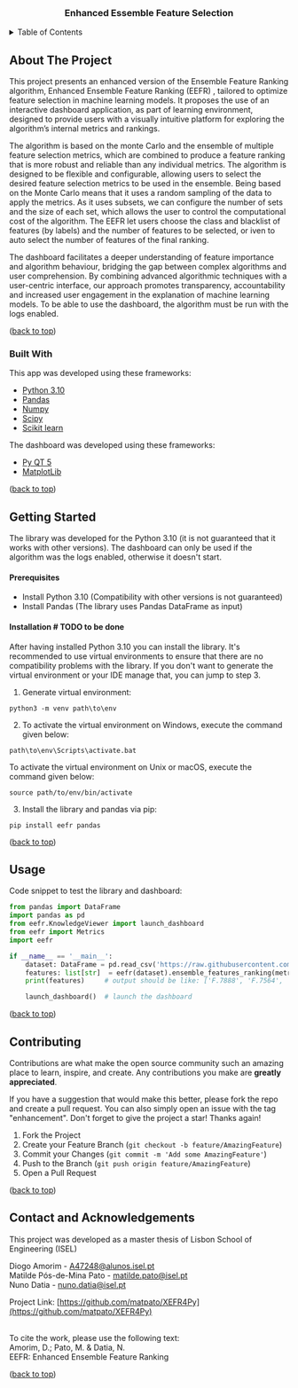 <div id="top"></div>
<!--
*** Thanks for checking out the Best-README-Template. If you have a suggestion
*** that would make this better, please fork the repo and create a pull request
*** or simply open an issue with the tag "enhancement".
*** Don't forget to give the project a star!
*** Thanks again! Now go create something AMAZING! :D
-->



<!-- PROJECT SHIELDS -->
<!--
*** I'm using markdown "reference style" links for readability.
*** Reference links are enclosed in brackets [ ] instead of parentheses ( ).
*** See the bottom of this document for the declaration of the reference variables
*** for contributors-url, forks-url, etc. This is an optional, concise syntax you may use.
*** https://www.markdownguide.org/basic-syntax/#reference-style-links
-->



<!-- PROJECT LOGO -->
<br />
<div>

[//]: # (  <a href="https://github.com/DuarteFelicio/RAPITest">)
[//]: # (    <img src="images/logo.png" alt="Logo" width="80" height="80">)
[//]: # (  </a>)

<h3 align="center">Enhanced Essemble Feature Selection</h3>

[//]: # (  <p align="center">)

[//]: # (    Validate API's Continuously with RapiTest!)

[//]: # (  </p>)
</div>



<!-- TABLE OF CONTENTS -->
<details>
    <summary>Table of Contents</summary>
    <ol>
    <li>
        <a href="#about-the-project">About The Project</a>
        <ul>
            <li><a href="#built-with">Built With</a></li>
        </ul>
    </li>
    <li>
        <a href="#getting-started">Getting Started</a>
        <ul>
            <li><a href="#Prerequisites">Prerequisites</a></li>
            <li><a href="#Installation">Installation</a></li>
        </ul>
    </li>
    <li><a href="#usage">Usage</a></li>
    <li><a href="#contributing">Contributing</a></li>
    <li><a href="#contact-and-acknowledgements">Contact and Acknowledgements</a></li>
  </ol>
</details>



<!-- ABOUT THE PROJECT -->
## About The Project

[//]: # (<img src="images/screenshot.png" alt="Logo">)

This project presents an enhanced version of the Ensemble Feature Ranking algorithm, Enhanced Ensemble Feature Ranking
(EEFR) , tailored to optimize feature selection in machine learning models. It proposes the use of an interactive 
dashboard application, as part of learning environment, designed to provide users with a visually intuitive platform 
for exploring the algorithm’s internal metrics and rankings.

The algorithm is based on the monte Carlo and the ensemble of multiple feature selection metrics, which are combined to 
produce a feature ranking that is more robust and reliable than any individual metrics. The algorithm is designed to be 
flexible and configurable, allowing users to select the desired feature selection  metrics to be used in the ensemble. 
Being based on the Monte Carlo means that it uses a random sampling of the data to apply the metrics. As it uses subsets,
we can configure the number of sets and the size of each set, which allows the user to control the computational cost of
the algorithm. The EEFR let users choose the class and blacklist of features (by labels) and the number of features to 
be selected, or iven to auto select the number of features of the final ranking.

The dashboard facilitates a deeper understanding of feature importance and algorithm behaviour, bridging the gap between
complex algorithms and user comprehension. By combining advanced algorithmic techniques with a user-centric interface, 
our approach promotes transparency, accountability and increased user engagement in the explanation of machine learning 
models. To be able to use the dashboard, the algorithm must be run with the logs enabled.

<!-- TODO insert project description here -->
<p >(<a href="#top">back to top</a>)</p>



### Built With

This app was developed using these frameworks:

* [Python 3.10](https://www.python.org/)
* [Pandas](https://pandas.pydata.org/)
* [Numpy](https://numpy.org/)
* [Scipy](https://scipy.org/)
* [Scikit learn](https://www.rabbitmq.com/)

The dashboard was developed using these frameworks:
* [Py QT 5](https://www.qt.io/)
* [MatplotLib](https://matplotlib.org/)

<p>(<a href="#top">back to top</a>)</p>



<!-- GETTING STARTED -->
## Getting Started

The library was developed for the Python 3.10 (it is not guaranteed that it works with other versions).
The dashboard can only be used if the algorithm was the logs enabled, otherwise it doesn't start.

#### Prerequisites

* Install Python 3.10 (Compatibility with other versions is not guaranteed)
* Install Pandas (The library uses Pandas DataFrame as input)

#### Installation # TODO to be done

After having installed Python 3.10 you can install the library. It's recommended to use virtual environments to ensure 
that there are no compatibility problems with the library. If you don't want to generate the virtual environment or your 
IDE manage that, you can jump to step 3.  

1. Generate virtual environment:
```shell
python3 -m venv path\to\env
```
2. To activate the virtual environment on Windows, execute the command given below:
```shell
path\to\env\Scripts\activate.bat
```
To activate the virtual environment on Unix or macOS, execute the command given below:
```shell
source path/to/env/bin/activate
```

3. Install the library and pandas via pip:
```shell
pip install eefr pandas
```


<p>(<a href="#top">back to top</a>)</p>



<!-- USAGE EXAMPLES -->
## Usage

Code snippet to test the library and dashboard:

```python
from pandas import DataFrame
import pandas as pd
from eefr.KnowledgeViewer import launch_dashboard
from eefr import Metrics
import eefr

if __name__ == '__main__':
    dataset: DataFrame = pd.read_csv('https://raw.githubusercontent.com/matpato/XEFR4Py/main/data/allDataArceneTrain.txt', sep=' ')  # update this link
    features: list[str]  = eefr(dataset).ensemble_features_ranking(metrics=[Metrics.CHI_SQUARED])
    print(features)     # output should be like: ['F.7888', 'F.7564', 'F.3986', 'F.8051', 'F.158', 'F.1455', ...]

    launch_dashboard()  # launch the dashboard
```

<p>(<a href="#top">back to top</a>)</p>



<!-- CONTRIBUTING -->
## Contributing

Contributions are what make the open source community such an amazing place to learn, inspire, and create. Any contributions you make are **greatly appreciated**.

If you have a suggestion that would make this better, please fork the repo and create a pull request. You can also simply open an issue with the tag "enhancement".
Don't forget to give the project a star! Thanks again!

1. Fork the Project
2. Create your Feature Branch (`git checkout -b feature/AmazingFeature`)
3. Commit your Changes (`git commit -m 'Add some AmazingFeature'`)
4. Push to the Branch (`git push origin feature/AmazingFeature`)
5. Open a Pull Request

<p>(<a href="#top">back to top</a>)</p>



<!-- CONTACT -->
## Contact and Acknowledgements

This project was developed as a master thesis of Lisbon School of Engineering (ISEL)

Diogo Amorim - A47248@alunos.isel.pt</br>
Matilde Pós-de-Mina Pato - matilde.pato@isel.pt</br>
Nuno Datia - nuno.datia@isel.pt</br>

Project Link: [https://github.com/matpato/XEFR4Py](https://github.com/matpato/XEFR4Py)

</br>To cite the work, please use the following text:</br>
Amorim, D.; Pato, M. & Datia, N.</br>
EEFR: Enhanced Ensemble Feature Ranking </br>


<p>(<a href="#top">back to top</a>)</p>





<!-- MARKDOWN LINKS & IMAGES -->
<!-- https://www.markdownguide.org/basic-syntax/#reference-style-links -->
[contributors-shield]: https://img.shields.io/github/contributors/othneildrew/Best-README-Template.svg?style=for-the-badge
[contributors-url]: https://github.com/othneildrew/Best-README-Template/graphs/contributors
[forks-shield]: https://img.shields.io/github/forks/othneildrew/Best-README-Template.svg?style=for-the-badge
[forks-url]: https://github.com/othneildrew/Best-README-Template/network/members
[stars-shield]: https://img.shields.io/github/stars/othneildrew/Best-README-Template.svg?style=for-the-badge
[stars-url]: https://github.com/othneildrew/Best-README-Template/stargazers
[issues-shield]: https://img.shields.io/github/issues/othneildrew/Best-README-Template.svg?style=for-the-badge
[issues-url]: https://github.com/othneildrew/Best-README-Template/issues
[license-shield]: https://img.shields.io/github/license/othneildrew/Best-README-Template.svg?style=for-the-badge
[license-url]: https://github.com/othneildrew/Best-README-Template/blob/master/LICENSE.txt
[linkedin-shield]: https://img.shields.io/badge/-LinkedIn-black.svg?style=for-the-badge&logo=linkedin&colorB=555
[linkedin-url]: https://linkedin.com/in/othneildrew

[//]: # ([product-screenshot]: images/screenshot.png)